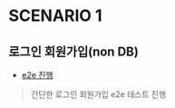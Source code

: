 # SCENARIO 1

## 로그인 회원가입(non DB)

- [e2e 진행](../../test/scenario1.test.js)

> 간단한 로그인 회원가입 e2e 테스트 진행

